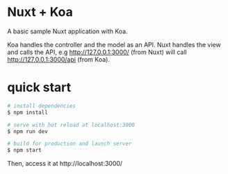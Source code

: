 Nuxt + Koa
===========

A basic sample Nuxt application with Koa.

Koa handles the controller and the model as an API. Nuxt handles the view and calls the API, e.g http://127.0.0.1:3000/ (from Nuxt) will call http://127.0.0.1:3000/api (from Koa).

quick start
=============

``` bash
# install dependencies
$ npm install

# serve with hot reload at localhost:3000
$ npm run dev

# build for production and launch server
$ npm start
```
Then, access it at http://localhost:3000/
